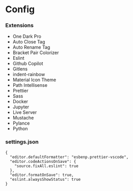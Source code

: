 # Config

### Extensions

- One Dark Pro
- Auto Close Tag
- Auto Rename Tag
- Bracket Pair Colorizer
- Eslint
- Github Copilot
- Gitlens
- indent-rainbow
- Material Icon Theme
- Path Intellisense
- Prettier
- Sass
- Docker
- Jupyter
- Live Server
- Mustache
- Pylance
- Python


### settings.json

```
{
  "editor.defaultFormatter": "esbenp.prettier-vscode",
  "editor.codeActionsOnSave": {
    "source.fixAll.eslint": true
  },
  "editor.formatOnSave": true,
  "eslint.alwaysShowStatus": true
}
```
